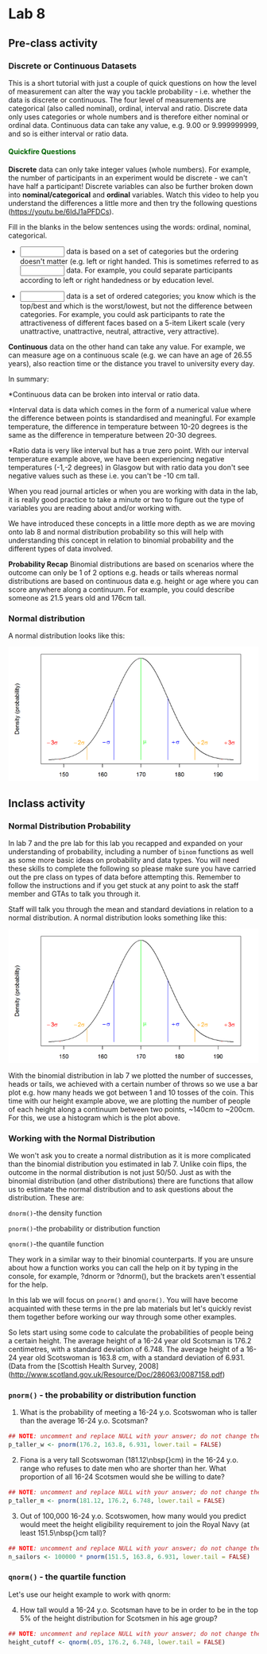 
# Lab 8

## Pre-class activity

### Discrete or Continuous Datasets

This is a short tutorial with just a couple of quick questions on how the level of measurement can alter the way you tackle probability - i.e. whether the data is discrete or continuous. The four level of measurements are categorical (also called nominal), ordinal, interval and ratio. Discrete data only uses categories or whole numbers and is therefore either nominal or ordinal data. Continuous data can take any value, e.g. 9.00 or 9.999999999, and so is either interval or ratio data.

#### <span style="color:DARKGREEN"> Quickfire Questions</span>

**Discrete** data can only take integer values (whole numbers). For example, the number of  participants in an experiment would be discrete - we can't have half a participant! Discrete variables can also be further broken down into **nominal/categorical** and **ordinal** variables. Watch this video to help you understand the differences a little more and then try the following questions (https://youtu.be/6IdJ1aPFDCs).

Fill in the blanks in the below sentences using the words: ordinal, nominal, categorical.

* <input class='solveme nospaces ignorecase' size='8' data-answer='["categorical"]'/> data is based on a set of categories but the ordering doesn't matter (e.g. left or right handed. This is sometimes referred to as <input class='solveme nospaces ignorecase' size='8' data-answer='["nominal"]'/> data. For example, you could separate participants according to left or right handedness or by education level.

* <input class='solveme nospaces ignorecase' size='8' data-answer='["ordinal"]'/> data is a set of ordered categories; you know which is the top/best and which is the worst/lowest, but not the difference between categories. For example, you could ask participants to rate the attractiveness of different faces based on a 5-item Likert scale (very unattractive, unattractive, neutral, attractive, very attractive).   

**Continuous** data on the other hand can take any value. For example, we can measure age on a continuous scale (e.g. we can have an age of 26.55 years), also reaction time or the distance you travel to university every day. 

In summary:

*Continuous data can be broken into interval or ratio data. 

*Interval data is data which comes in the form of a numerical value where the difference between points is standardised and meaningful. For example temperature, the difference in temperature between 10-20 degrees is the same as the difference in temperature between 20-30 degrees. 

*Ratio data is very like interval but has a true zero point. With our interval temperature example above, we have been experiencing negative temperatures (-1,-2 degrees) in Glasgow but with ratio data you don't see negative values such as these i.e. you can't be -10 cm tall. 

When you read journal articles or when you are working with data in the lab, it is really good practice to take a minute or two to figure out the type of variables you are reading about and/or working with. 

We have introduced these concepts in a little more depth as we are moving onto lab 8 and normal distribution probability so this will help with understanding this concept in relation to binomial probability and the different types of data involved.

**Probability Recap** Binomial distributions are based on scenarios where the outcome can only be 1 of 2 options e.g. heads or tails whereas normal distributions are based on continuous data e.g. height or age where you can score anywhere along a continuum. For example, you could describe someone as 21.5 years old and 176cm tall.  

### Normal distribution
A normal distribution looks like this:

![**Fig. 1 Normal Distribution of height**](images/norm_dist_height.png)

## Inclass activity

### Normal Distribution Probability

In lab 7 and the pre lab for this lab you recapped and expanded on your understanding of probability, including a number of `binom` functions as well as some more basic ideas on probability and data types. You will need these skills to complete the following so please make sure you have carried out the pre class on types of data before attempting this. Remember to follow the instructions and if you get stuck at any point to ask the staff member and GTAs to talk you through it.

Staff will talk you through the mean and standard deviations in relation to a normal distribution. A normal distribution looks something like this:

![**Fig. 1 Normal Distribution of height**](images/norm_dist_height.png)

With the binomial distribution in lab 7 we plotted the number of successes, heads or tails, we achieved with a certain number of throws so we use a bar plot e.g. how many heads we got between 1 and 10 tosses of the coin. This time with our height example above, we are plotting the number of people of each height along a continuum between two points, ~140cm to ~200cm. For this, we use a histogram which is the plot above.

### Working with the Normal Distribution

We won't ask you to create a normal distribution as it is more complicated than the binomial distribution you estimated in lab 7. Unlike coin flips, the outcome in the normal distribution is not just 50/50. Just as with the binomial distribution (and other distributions) there are functions that allow us to estimate the normal distribution and to ask questions about the distribution. These are:

`dnorm()`-the density function

`pnorm()`-the probability or distribution function

`qnorm()`-the quantile function

They work in a similar way to their binomial counterparts. If you are unsure about how a function works you can call the help on it by typing in the console, for example, ?dnorm or ?dnorm(), but the brackets aren't essential for the help.

In this lab we will focus on `pnorm()` and `qnorm()`. You will have become acquainted with these terms in the pre lab materials but let's quickly revist them together before working our way through some other examples. 

So lets start using some code to calculate the probabilities of people being a certain height. The average height of a 16-24 year old Scotsman is 176.2 centimetres, with a standard deviation of 6.748.  The average height of a 16-24 year old Scotswoman is 163.8 cm, with a standard deviation of 6.931. 
(Data from the [Scottish Health Survey, 2008]
(http://www.scotland.gov.uk/Resource/Doc/286063/0087158.pdf)

### `pnorm()` - the probability or distribution function

1. What is the probability of meeting a 16-24 y.o. Scotswoman who is
   taller than the average 16-24 y.o. Scotsman?
   

```r
## NOTE: uncomment and replace NULL with your answer; do not change the name of the variable!
p_taller_w <- pnorm(176.2, 163.8, 6.931, lower.tail = FALSE)
```
   
2. Fiona is a very tall Scotswoman (181.12\nbsp{}cm) in the 16-24
   y.o. range who refuses to date men who are shorter than her.  What
   proportion of all 16-24 Scotsmen would she be willing to date?
   

```r
## NOTE: uncomment and replace NULL with your answer; do not change the name of the variable!
p_taller_m <- pnorm(181.12, 176.2, 6.748, lower.tail = FALSE)
```

3. Out of 100,000 16-24 y.o. Scotswomen, how many would you predict
   would meet the height eligibility requirement to join the Royal
   Navy (at least 151.5\nbsp{}cm tall)?
   

```r
## NOTE: uncomment and replace NULL with your answer; do not change the name of the variable!
n_sailors <- 100000 * pnorm(151.5, 163.8, 6.931, lower.tail = FALSE)
```

### `qnorm()` - the quartile function

Let's use our height example to work with qnorm:

4. How tall would a 16-24 y.o. Scotsman have to be in order to be in
   the top 5% of the height distribution for Scotsmen in his age
   group?


```r
## NOTE: uncomment and replace NULL with your answer; do not change the name of the variable!
height_cutoff <- qnorm(.05, 176.2, 6.748, lower.tail = FALSE)
```

